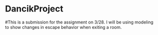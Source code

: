 # DancikProject

#This is a submission for the assignment on 3/28. I will be using modeling to show changes in escape behavior when exiting a room.
